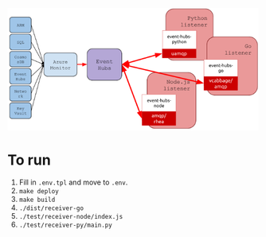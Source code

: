 ![Azure Logs Processor](./doc/images/azure-log-processor.png)

# To run

1. Fill in `.env.tpl` and move to `.env`.
1. `make deploy`
1. `make build`
1. `./dist/receiver-go`
1. `./test/receiver-node/index.js`
1. `./test/receiver-py/main.py`

